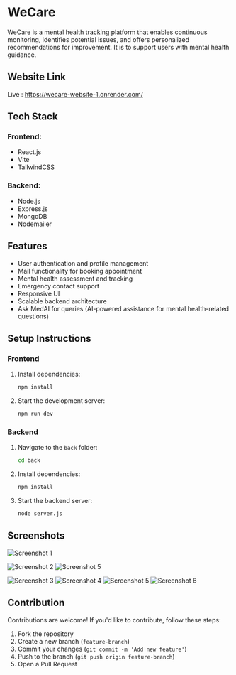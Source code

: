 # WeCare

WeCare is a mental health tracking platform that enables continuous monitoring, identifies potential issues, and offers personalized recommendations for improvement. It is to support users with mental health guidance.

## Website Link 

Live : https://wecare-website-1.onrender.com/


## Tech Stack

### Frontend:
- React.js
- Vite
- TailwindCSS

### Backend:
- Node.js
- Express.js
- MongoDB
- Nodemailer

## Features

- User authentication and profile management
- Mail functionality for booking appointment
- Mental health assessment and tracking
- Emergency contact support
- Responsive UI
- Scalable backend architecture
- Ask MedAI for queries (AI-powered assistance for mental health-related questions)

## Setup Instructions

### Frontend

1. Install dependencies:
   ```sh
   npm install
   ```
2. Start the development server:
   ```sh
   npm run dev
   ```

### Backend
1. Navigate to the `back` folder:
   ```sh
   cd back
   ```
2. Install dependencies:
   ```sh
   npm install
   ```
3. Start the backend server:
   ```sh
   node server.js
   ```

## Screenshots
![Screenshot 1](https://github.com/user-attachments/assets/d5b34703-8b6c-4702-91b5-821f9e3b040c)

![Screenshot 2](https://github.com/user-attachments/assets/9598ba01-213b-4d1b-8074-f3a2ddd024ab)
![Screenshot 5](https://github.com/user-attachments/assets/b681d425-f7c3-463e-8f42-f6bdd1d3e88b)


![Screenshot 3](https://github.com/user-attachments/assets/65a7ff97-c679-477e-b71f-26ea26decf91)
![Screenshot 4](https://github.com/user-attachments/assets/bb9d2ecb-1228-418e-bc0a-500ef4e9853a)
![Screenshot 5](https://github.com/user-attachments/assets/ba2dfb0e-9388-48c9-9590-7eba40004a8e)
![Screenshot 6](https://github.com/user-attachments/assets/4b86f4f4-70ba-47a2-9501-e701d3c82b6e)







## Contribution
Contributions are welcome! If you'd like to contribute, follow these steps:
1. Fork the repository
2. Create a new branch (`feature-branch`)
3. Commit your changes (`git commit -m 'Add new feature'`)
4. Push to the branch (`git push origin feature-branch`)
5. Open a Pull Request

